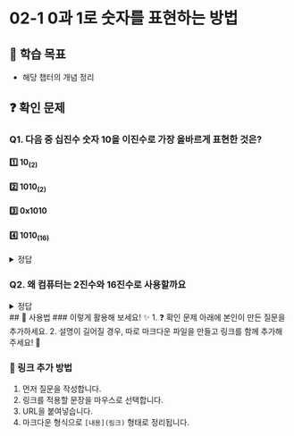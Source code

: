 # 02-1 0과 1로 숫자를 표현하는 방법

## 📌 학습 목표
- 해당 챕터의 개념 정리

## ❓ 확인 문제
### Q1. 다음 중 십진수 숫자 10을 이진수로 가장 올바르게 표현한 것은?

#### 1️⃣ 10<sub>(2)</sub>

#### 2️⃣ 1010<sub>(2)</sub>

#### 3️⃣ 0x1010

#### 4️⃣ 1010<sub>(16)</sub>

<details>
<summary>정답</summary>

#### 2️⃣ 1010<sub>(2)</sub>

- 이진수와 십진수 간 표현의 혼동을 예방하기 위해, 이진수 끝에 아래첨자 <sub>(2)</sub> 를 붙이거나 이진수 앞에 0b를 붙입니다.

- 따라서 십진수 숫자 10을 이진수 1010으로 변경한 뒤, 1010<sub>(2)</sub> 혹은 0b1010으로 표기하는 것이 가장 올바르다 할 수 있습니다.

- 각 수를 십진수로 표현하면 다음과 같습니다.

    - 10<sub>(2)</sub> -> 2
    - 1010<sub>(2)</sub> -> 10
    - 0x1010 -> 4112
    - 1010<sub>(16)</sub> -> 4112

---

</details>


### Q2. 왜 컴퓨터는 2진수와 16진수로 사용할까요

<details>
<summary>정답</summary>


### 데이터의 오류를 최소화하고 비용과 시간을 효율적으로 처리하기 위해서

#### 2진수
- 전기의 **ON/OFF**로 정보를 담을 수 있기 때문에(10진수로 표현할 경우 0V~9V까지 세기조절을 해야해서 정보의 정확성을 해칠 수 있음)
- 10진수같은 다른 진법을 쓰면 회로의 갯수가 늘어나서 **비효율적**. **2진법**은 ON/OFF를 수행할 비트만 있으면 가능
- 컴퓨터 내부에 트랜지스터가 수십억개가 들어가 있는데 **트랜지스터**가 **스위치 역할**을 수행할 수 있음
---
#### 16진수
- 2진수로만 표한하면 길이가 너무 길어지기 때문
- 2진수에서 16진수로의 변환이 10진수로 변환하는 것 보다 쉽기때문
- 정보 표현은 16진수로 하지만 내부에서는 2진수 형태로 표현함



</details>
## 📝 사용법  
### 이렇게 활용해 보세요! ✨  
1. ❓ 확인 문제 아래에 본인이 만든 질문을 추가하세요.  
2. 설명이 길어질 경우, 따로 마크다운 파일을 만들고 링크를 함께 추가해 주세요! 🔗  

### 🔗 링크 추가 방법  
1. 먼저 질문을 작성합니다.  
2. 링크를 적용할 문장을 마우스로 선택합니다.  
3. URL을 붙여넣습니다.  
4. 마크다운 형식으로 `[내용](링크)` 형태로 정리됩니다.  
